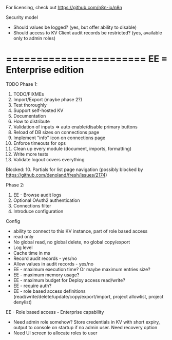 For licensing, check out https://github.com/n8n-io/n8n

Security model

- Should values be logged? (yes, but offer ability to disable)
- Should access to KV Client audit records be restricted? (yes, available only to admin roles)

=======================
EE = Enterprise edition
=======================


TODO Phase 1:
1. TODO/FIXMEs
2. Import/Export (maybe phase 2?)
3. Test thoroughly
4. Support self-hosted KV
5. Documentation
6. How to distribute
7. Validation of inputs => auto enable/disable primary buttons
8. Reload of DB sizes on connections page
9. Implement "info" icon on connections page
10. Enforce timeouts for ops
11. Clean up every module (document, imports, formatting)
12. Write more tests
13. Validate logout covers everything

Blocked:
10. Partials for list page navigation (possibly blocked by https://github.com/denoland/fresh/issues/2174)

Phase 2:
1. EE - Browse audit logs
2. Optional OAuth2 authentication
3. Connections filter
4. Introduce configuration


Config
* ability to connect to this KV instance, part of role based access
* read only
* No global read, no global delete, no global copy/export
* Log level
* Cache time in ms
* Record audit records - yes/no
* Allow values in audit records - yes/no
* EE - maximum execution time?  Or maybe maximum entries size?
* EE - maximum memory usage?
* EE - maximum budget for Deploy access read/write?
* EE - require auth?
* EE - role based access definitions (read/write/delete/update/copy/export/import, project allowlist, project denylist)

EE - Role based access - Enterprise capability
* Need admin role somehow? Store credentials in KV with short expiry, output to console on startup if no admin user.  Need recovery option
* Need UI screen to allocate roles to user